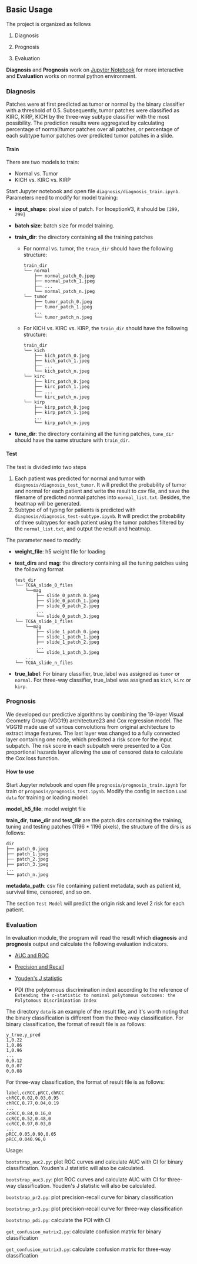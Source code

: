 ## Basic Usage

The project is organized as follows

1. Diagnosis

2. Prognosis

3. Evaluation

**Diagnosis** and **Prognosis** work on [Jupyter Notebook](https://jupyter.org/) for more interactive and **Evaluation** works on normal python environment.

### Diagnosis

Patches were at first predicted as tumor or normal by the binary classifier with a threshold of 0.5. Subsequently, tumor patches were classified as KIRC, KIRP, KICH by the three-way subtype classifier with the most possibility. The prediction results were aggregated by calculating percentage of normal/tumor patches over all patches, or percentage of each subtype tumor patches over predicted tumor patches in a slide.

#### Train

There are two models to train:

- Normal vs. Tumor
- KICH vs. KIRC vs. KIRP

Start Jupyter notebook and open file `diagnosis/diagnosis_train.ipynb`. Parameters need to modify  for model training:

- **input_shape**: pixel size of patch. For InceptionV3, it should be `[299, 299]`
- **batch size**: batch size for model training.
- **train_dir**: the directory containing all the training patches
  - For normal vs. tumor, the `train_dir` should have the following structure:

    ```shell
    train_dir
    └── normal
        ├── normal_patch_0.jpeg
        ├── normal_patch_1.jpeg
        ├── ...
        └── normal_patch_n.jpeg
    └── tumor
        ├── tumor_patch_0.jpeg
        ├── tumor_patch_1.jpeg
        ...
        └── tumor_patch_n.jpeg
    ```

  - For KICH vs. KIRC vs. KIRP, the `train_dir` should have the following structure:

    ```shell
    train_dir
    └── kich
        ├── kich_patch_0.jpeg
        ├── kich_patch_1.jpeg
        ├── ...
        └── kich_patch_n.jpeg
    └── kirc
        ├── kirc_patch_0.jpeg
        ├── kirc_patch_1.jpeg
        ├── ...
        └── kirc_patch_n.jpeg
    └── kirp
        ├── kirp_patch_0.jpeg
        ├── kirp_patch_1.jpeg
        ...
        └── kirp_patch_n.jpeg
    ```

- **tune_dir**: the directory containing all the tuning patches, `tune_dir` should have the same structure with `train_dir`.

#### Test

The test is divided into two steps

1. Each patient was predicted for normal and tumor with `diagnosis/diagnosis_test_tumor`. It will predict the probability of tumor and normal for each patient and write the result to csv file, and save the filename of predicted normal patches into `normal_list.txt`. Besides, the heatmap will be generated.
2. Subtype of of typing for patients is predicted with `diagnosis/diagnosis_test-subtype.ipynb`. It will predict the probability of three subtypes for each patient using the tumor patches filtered by the `normal_list.txt`, and output the result and heatmap.

The parameter need to modify:

- **weight_file**: h5 weight file for loading
- **test_dirs** and **mag**: the directory containing all the tuning patches using the following format

    ```shell
    test_dir
    └── TCGA_slide_0_files
        └──mag
            ├── slide_0_patch_0.jpeg
            ├── slide_0_patch_1.jpeg
            ├── slide_0_patch_2.jpeg
            ...
            └── slide_0_patch_3.jpeg
    └── TCGA_slide_1_files
        └──mag
            ├── slide_1_patch_0.jpeg
            ├── slide_1_patch_1.jpeg
            ├── slide_1_patch_2.jpeg
            ...
            └── slide_1_patch_3.jpeg
        ...
    └── TCGA_slide_n_files
    ```

- **true_label**: For binary classifier, true_label was assigned as `tumor` or `normal`. For three-way classifier, true_label was assigned as `kich`, `kirc` or `kirp`.

### Prognosis

We developed our predictive algorithms by combining the 19-layer Visual Geometry Group (VGG19) architecture23 and Cox regression model. The VGG19 made use of various convolutions from original architecture to extract image features. The last layer was changed to a fully connected layer containing one node, which predicted a risk score for the input subpatch. The risk score in each subpatch were presented to a Cox proportional hazards layer allowing the use of censored data to calculate the Cox loss function.

#### How to use

Start Jupyter notebook and open file `prognosis/prognosis_train.ipynb` for train or `prognosis/prognosis_test.ipynb`. Modify the config in section `Load data` for training or loading model:

**model_h5_file**: model weight file

**train_dir**, **tune_dir** and **test_dir** are the patch dirs containing the training, tuning and testing patches (1196 * 1196 pixels), the structure of the dirs is as follows:

```shell
dir
├── patch_0.jpeg
├── patch_1.jpeg
├── patch_2.jpeg
├── patch_3.jpeg
...
└── patch_n.jpeg
```

**metadata_path**: csv file containing patient metadata, such as patient id, survival time, censored, and so on.

The section `Test Model` will predict the origin risk and level 2 risk for each patient.

### Evaluation

In evaluation module, the program will read the result which **diagnosis** and **prognosis** output and calculate the following evaluation indicators.

- [AUC and ROC](https://en.wikipedia.org/wiki/Receiver_operating_characteristic)

- [Precision and Recall](https://en.wikipedia.org/wiki/Receiver_operating_characteristic)

- [Youden's J statistic](https://en.wikipedia.org/wiki/Youden%27s_J_statistic)

- PDI (the polytomous discrimination index) according to the reference of `Extending the c-statistic to nominal polytomous outcomes: the Polytomous Discrimination Index`

The directory `data` is an example of the result file, and it's worth noting that the binary classification is different from the three-way classification.
For binary classification, the format of result file is as follows:

```csv
y_true,y_pred
1,0.22
1,0.86
1,0.96
...
0,0.12
0,0.07
0,0.08
```

For three-way classification, the format of result file is as follows:

```csv
label,ccRCC,pRCC,chRCC
chRCC,0.02,0.03,0.95
chRCC,0.77,0.04,0.19
...
ccRCC,0.84,0.16,0
ccRCC,0.52,0.48,0
ccRCC,0.97,0.03,0
...
pRCC,0.05,0.90,0.05
pRCC,0.040.96,0
```

Usage:

`bootstrap_auc2.py`: plot ROC curves and calculate AUC with CI for binary classification. Youden's J statistic will also be calculated.

`bootstrap_auc3.py`: plot ROC curves and calculate AUC with CI for three-way classification. Youden's J statistic will also be calculated.

`bootstrap_pr2.py`: plot precision-recall curve for binary classification

`bootstrap_pr3.py`: plot precision-recall curve for three-way classification

`bootstrap_pdi.py`: calculate the PDI with CI

`get_confusion_matrix2.py`: calculate confusion matrix for binary classification

`get_confusion_matrix3.py`: calculate confusion matrix for three-way classification

